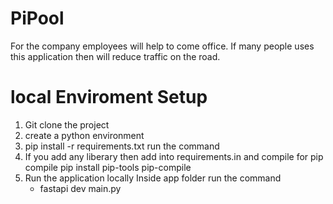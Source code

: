 # PiPool
For the company employees will help to come office. If many people uses this application then will reduce traffic on the road.


# local Enviroment Setup

1. Git clone the project
2. create a python environment
3. pip install -r requirements.txt 
	run the command
4. If you add any liberary then add into requirements.in and compile 
	for pip compile 
	pip install pip-tools
	pip-compile
5. Run the application locally 
   Inside app folder run the command      
    - fastapi dev main.py